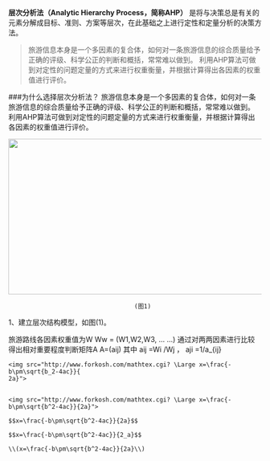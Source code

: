 <script type="text/javascript" src="http://cdn.mathjax.org/mathjax/latest/MathJax.js?config=default"></script>
**层次分析法（Analytic Hierarchy Process，简称AHP）** 是将与决策总是有关的元素分解成目标、准则、方案等层次，在此基础之上进行定性和定量分析的决策方法。
    
>旅游信息本身是一个多因素的复合体，如何对一条旅游信息的综合质量给予正确的评级、科学公正的判断和概括，常常难以做到。
利用AHP算法可做到对定性的问题定量的方式来进行权重衡量，并根据计算得出各因素的权重值进行评价。


###为什么选择层次分析法？
旅游信息本身是一个多因素的复合体，如何对一条旅游信息的综合质量给予正确的评级、科学公正的判断和概括，常常难以做到。
利用AHP算法可做到对定性的问题定量的方式来进行权重衡量，并根据计算得出各因素的权重值进行评价。

<img src="https://github.com/MOBIN-F/TravelPriceComparison/blob/master/%E5%B1%82%E6%AC%A1%E7%BB%93%E6%9E%84%E6%A8%A1%E5%9E%8B.png" width="600" height="310"/>

                                       (图1)
                                       
1、建立层次结构模型，如图(1)。

旅游路线各因素权重值为W
   Ww = (W1,W2,W3, ... ...)
通过对两两因素进行比较得出相对重要程度判断矩阵A
                A=(aij)
其中
    aij =Wi /Wj  ，  aji =1/a_{ij}
    
    <img src="http://www.forkosh.com/mathtex.cgi? \Large x=\frac{-b\pm\sqrt{b_2-4ac}}{
    2a}">
    
    
    <img src="http://www.forkosh.com/mathtex.cgi? \Large x=\frac{-b\pm\sqrt{b^2-4ac}}{2a}">
    
    $$x=\frac{-b\pm\sqrt{b^2-4ac}}{2a}$$
    
    $$x=\frac{-b\pm\sqrt{b^2-4ac}}{2_a}$$
    
    \\(x=\frac{-b\pm\sqrt{b^2-4ac}}{2a}\\)
  
